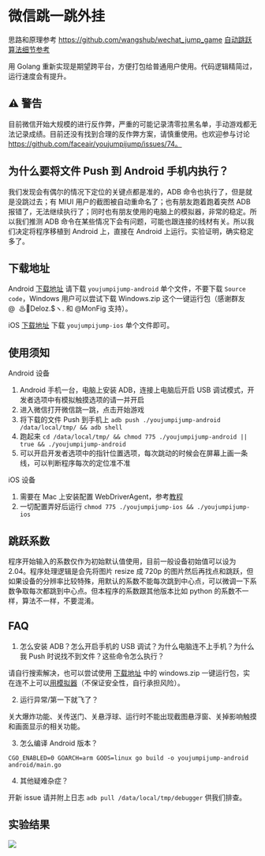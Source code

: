# 微信跳一跳外挂

思路和原理参考 https://github.com/wangshub/wechat_jump_game [自动跳跃算法细节参考](https://github.com/faceair/wechat_jump_game/blob/master/wechat_jump.py#L50)

用 Golang 重新实现是期望跨平台，方便打包给普通用户使用。代码逻辑精简过，运行速度会有提升。

## ⚠️ 警告

目前微信开始大规模的进行反作弊，严重的可能记录清零拉黑名单，手动游戏都无法记录成绩。目前还没有找到合理的反作弊方案，请慎重使用。也欢迎参与讨论 https://github.com/faceair/youjumpijump/issues/74。

## 为什么要将文件 Push 到 Android 手机内执行？

我们发现会有偶尔的情况下定位的关键点都是准的，ADB 命令也执行了，但是就是没跳过去；有 MIUI 用户的截图被自动重命名了；也有朋友跑着跑着突然 ADB 报错了，无法继续执行了；同时也有朋友使用的电脑上的模拟器，非常的稳定。所以我们推测 ADB 命令在某些情况下会有问题，可能也跟连接的线材有关。所以我们决定将程序移植到 Android 上，直接在 Android 上运行。实验证明，确实稳定多了。

## 下载地址

Android [下载地址](https://github.com/faceair/youjumpijump/releases/latest) 请下载 `youjumpijump-android` 单个文件，不要下载 `Source code`，Windows 用户可以尝试下载 Windows.zip 这个一键运行包（感谢群友 @  ♨﻿﻿Deloz.$ヽ. 和 @MonFig 支持）。

iOS [下载地址](https://github.com/faceair/youjumpijump/releases/latest) 下载 `youjumpijump-ios` 单个文件即可。

## 使用须知

Android 设备

1. Android 手机一台，电脑上安装 ADB，连接上电脑后开启 USB 调试模式，开发者选项中有模拟触摸选项的请一并开启
2. 进入微信打开微信跳一跳，点击开始游戏
3. 将下载的文件 Push 到手机上 `adb push ./youjumpijump-android /data/local/tmp/ && adb shell`
4. 跑起来 `cd /data/local/tmp/ && chmod 775 ./youjumpijump-android || true && ./youjumpijump-android`
5. 可以开启开发者选项中的指针位置选项，每次跳动的时候会在屏幕上画一条线，可以判断程序每次的定位准不准

iOS 设备

1. 需要在 Mac 上安装配置 WebDriverAgent，参考[教程](https://testerhome.com/topics/7220)
2. 一切配置弄好后运行 `chmod 775 ./youjumpijump-ios && ./youjumpijump-ios`

## 跳跃系数

程序开始输入的系数仅作为初始默认值使用，目前一般设备初始值可以设为 2.04。程序处理逻辑是会先将图片 resize 成 720p 的图片然后再找点和跳跃，但如果设备的分辨率比较特殊，用默认的系数不能每次跳到中心点，可以微调一下系数争取每次都跳到中心点。但本程序的系数跟其他版本比如 python 的系数不一样，算法不一样，不要混淆。

## FAQ

1. 怎么安装 ADB？怎么开启手机的 USB 调试？为什么电脑连不上手机？为什么我 Push 时说找不到文件？这些命令怎么执行？

请自行搜索解决，也可以尝试使用 [下载地址](https://github.com/faceair/youjumpijump/releases/latest) 中的 windows.zip 一键运行包，实在连不上可以[用模拟器](https://github.com/wangshub/wechat_jump_game/tree/master/%E6%96%B0%E6%89%8B%E5%B0%8F%E7%99%BD%E8%AF%B7%E4%BD%BF%E7%94%A8%E8%BF%99%E4%B8%AA%E4%BB%A3%E7%A0%81%20%20%E4%B8%8D%E9%9C%80%E8%A6%81%E4%BD%BF%E7%94%A8%E7%9C%9F%E6%9C%BA%E7%9A%84%E4%B8%93%E7%94%A8%E4%BB%A3%E7%A0%81)（不保证安全性，自行承担风险）。

2. 运行异常/第一下就飞了？

关大爆炸功能、关传送门、关悬浮球、运行时不能出现截图悬浮窗、关掉影响触摸和画面显示的相关功能。

3. 怎么编译 Android 版本？

`CGO_ENABLED=0 GOARCH=arm GOOS=linux go build -o youjumpijump-android android/main.go`

4. 其他疑难杂症？

开新 issue 请并附上日志 `adb pull /data/local/tmp/debugger` 供我们排查。

## 实验结果

![](http://ww3.sinaimg.cn/large/0060lm7Tly1fmy1dpozipj30k00zkq46.jpg)
